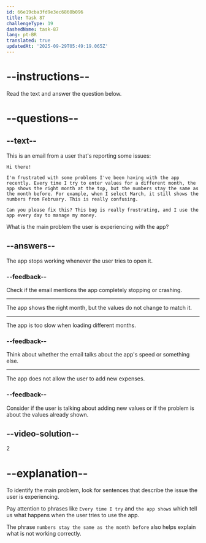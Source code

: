 ```yaml
---
id: 66e19cba3fd9e3ec6860b096
title: Task 87
challengeType: 19
dashedName: task-87
lang: pt-BR
translated: true
updatedAt: '2025-09-29T05:49:19.065Z'
---
```

<!--READING-->

# --instructions--

Read the text and answer the question below.

# --questions--

## --text--

This is an email from a user that's reporting some issues:

`Hi there!`

`I'm frustrated with some problems I've been having with the app recently. Every time I try to enter values for a different month, the app shows the right month at the top, but the numbers stay the same as the month before. For example, when I select March, it still shows the numbers from February. This is really confusing.`

`Can you please fix this? This bug is really frustrating, and I use the app every day to manage my money.`

What is the main problem the user is experiencing with the app?

## --answers--

The app stops working whenever the user tries to open it.

### --feedback--

Check if the email mentions the app completely stopping or crashing.

---

The app shows the right month, but the values do not change to match it.

---

The app is too slow when loading different months.

### --feedback--

Think about whether the email talks about the app's speed or something else.

---

The app does not allow the user to add new expenses.

### --feedback--

Consider if the user is talking about adding new values or if the problem is about the values already shown.

## --video-solution--

2

# --explanation--

To identify the main problem, look for sentences that describe the issue the user is experiencing. 

Pay attention to phrases like `Every time I try` and `the app shows` which tell us what happens when the user tries to use the app. 

The phrase `numbers stay the same as the month before` also helps explain what is not working correctly.
